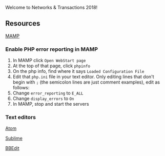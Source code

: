 Welcome to Networks & Transactions 2018!

## Resources

[MAMP](https://www.mamp.info/)

### Enable PHP error reporting in MAMP

1. In MAMP click `Open WebStart page`
2. At the top of that page, click `phpinfo`
3. On the php info, find where it says `Loaded Configuration File`
4. Edit that `php.ini` file in your text editor. Only editing lines that don't begin with `;` (the semicolon lines are just comment examples), edit as follows:
5. Change `error_reporting` to `E_ALL`
6. Change `display_errors` to `On`
7. In MAMP, stop and start the servers

### Text editors

[Atom](https://atom.io/)

[Sublime](https://www.sublimetext.com/)

[BBEdit](https://www.barebones.com/products/bbedit/)
